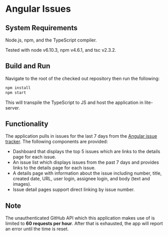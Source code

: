 # Angular Issues

## System Requirements

Node.js, npm, and the TypeScript compiler.

Tested with node v6.10.3, npm v4.6.1, and tsc v2.3.2.

## Build and Run

Navigate to the root of the checked out repository then run the following:

```sh
npm install
npm start
```

This will transpile the TypeScript to JS and host the application in lite-server.

## Functionality

The application pulls in issues for the last 7 days from the [Angular issue tracker](https://github.com/angular/angular/issues). The following components are provided:

* Dashboard that displays the top 5 issues which are links to the details page for each issue.
* An issue list which displays issues from the past 7 days and provides links to the details page for each issue.
* A details page with information about the issue including number, title, created date, URL, user login, assignee login, and body (text and images).
* Issue detail pages support direct linking by issue number.

## Note

The unauthenticated GitHub API which this application makes use of is limited to **60 requests per hour**. After that is exhausted, the app will report an error until the time is reset.